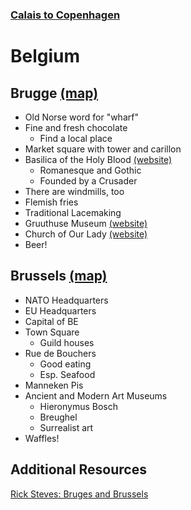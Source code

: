 ### [Calais to Copenhagen](bruges-to-bremen/Overview.md)

# Belgium

## Brugge [(map)](https://www.google.com/maps/place/Bruges,+Belgium/@51.2609144,3.0820263,11z/data=!3m1!4b1!4m5!3m4!1s0x47c350d0c11e420d:0x1aa2f35ac8834df7!8m2!3d51.2091418!4d3.2248306)
- Old Norse word for "wharf"
- Fine and fresh chocolate
	- Find a local place
- Market square with tower and carillon
- Basilica of the Holy Blood [(website)](https://www.holyblood.com/homepage-of-the-basilica-of-the-holy-blood)
	- Romanesque and Gothic
	- Founded by a Crusader
- There are windmills, too
- Flemish fries
- Traditional Lacemaking
- Gruuthuse Museum [(website)](https://www.museabrugge.be/en)
- Church of Our Lady [(website)](https://www.museabrugge.be/en)
- Beer!

## Brussels [(map)](https://www.google.com/maps/place/Brussels,+Belgium/@50.8552114,4.3053777,12z/data=!3m1!4b1!4m5!3m4!1s0x47c3a4ed73c76867:0xc18b3a66787302a7!8m2!3d50.8476271!4d4.3571949)
- NATO Headquarters
- EU Headquarters
- Capital of BE
- Town Square
	- Guild houses
- Rue de Bouchers
	- Good eating
	- Esp. Seafood
- Manneken Pis
- Ancient and Modern Art Museums
	- Hieronymus Bosch
	- Breughel
	- Surrealist art
- Waffles!

## Additional Resources
[Rick Steves: Bruges and Brussels](https://www.youtube.com/watch?v=gZuI-dR9pfU)
